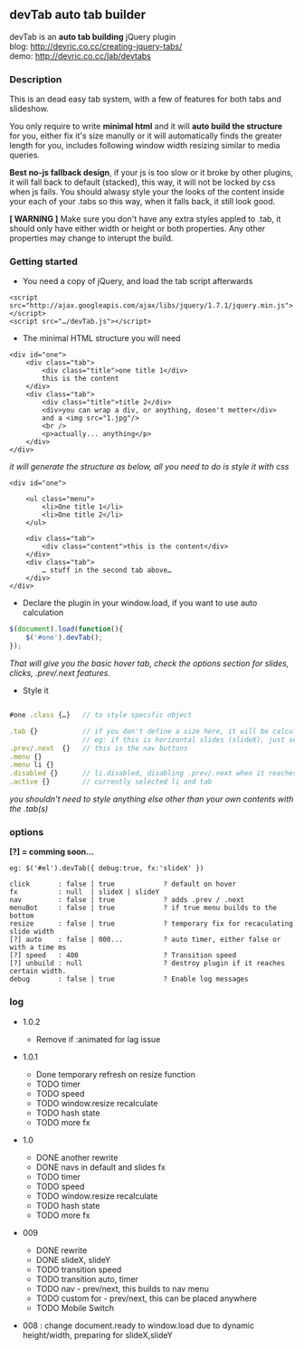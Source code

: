 devTab auto tab builder
----------------------------
devTab is an **auto tab building** jQuery plugin  
blog: http://devric.co.cc/creating-jquery-tabs/  
demo: http://devric.co.cc/lab/devtabs

### Description
This is an dead easy tab system, with a few of features for both tabs and slideshow. 

You only require to write **minimal html** and it will **auto build the structure** for you, either fix it's size manully or it will automatically finds the greater length for you, includes following window width resizing similar to media queries.

**Best no-js fallback design**, if your js is too slow or it broke by other plugins, it will fall back to default (stacked), this way, it will not be locked by css when js fails. You should alwasy style your the looks of the content inside your each of your .tabs so this way, when it falls back, it still look good. 

**[ WARNING ]** Make sure you don't have any extra styles appled to .tab, it should only have either width or height or both properties. Any other properties may change to interupt the build.

### Getting started

* You need a copy of jQuery, and load the tab script afterwards

``` xhtml
<script src="http://ajax.googleapis.com/ajax/libs/jquery/1.7.1/jquery.min.js"></script>
<script src="…/devTab.js"></script>
```   
    
* The minimal HTML structure you will need

``` xhtml
<div id="one">
    <div class="tab">
        <div class="title">one title 1</div>
        this is the content
    </div>
    <div class="tab">
        <div class="title">title 2</div>
        <div>you can wrap a div, or anything, dosen't metter</div>
        and a <img src="1.jpg"/>
        <br />
        <p>actually... anything</p>
    </div>
</div>     
```

*it will generate the structure as below, all you need to do is style it with css*

``` xhtml
<div id="one">
        
    <ul class="menu">
        <li>One title 1</li>
        <li>One title 2</li>
    </ul>

    <div class="tab">
        <div class="content">this is the content</div>
    </div>
    <div class="tab">
        … stuff in the second tab above…
    </div>
</div>
``` 

* Declare the plugin in your window.load, if you want to use auto calculation


``` javascript
$(document).load(function(){
    $('#one').devTab();
});        
```

*That will give you the basic hover tab, check the options section for slides, clicks, .prev/.next features.*
   
* Style it

``` javascript

#one .class {…}   // to style specific object

.tab {}           // if you don't define a size here, it will be calculated automatically.
 				  // eg: if this is horizontal slides (slideX), just set width: *px, so that Y remain auto
.prev/.next  {}	  // this is the nav buttons
.menu {}
.menu li {}      
.disabled {}      // li.disabled, disabling .prev/.next when it reaches limit  
.active {}        // currently selected li and tab
```

*you shouldn't need to style anything else other than your own contents with the .tab(s)*

### options

**[?] = comming soon…**

	eg: $('#el').devTab({ debug:true, fx:'slideX' })
	
    click       : false | true            ? default on hover
    fx          : null  | slideX | slideY
    nav         : false | true			  ? adds .prev / .next
    menuBot     : false | true            ? if true menu builds to the bottom
    resize      : false | true            ? temporary fix for recaculating slide width
    [?] auto    : false | 000...          ? auto timer, either false or with a time ms
    [?] speed   : 400                     ? Transition speed
    [?] unbuild : null                    ? destroy plugin if it reaches certain width. 
    debug       : false | true            ? Enable log messages

### log
- 1.0.2 
	* Remove if :animated for lag issue
- 1.0.1
    * Done temporary refresh on resize function
	* TODO timer
	* TODO speed
	* TODO window.resize recalculate
	* TODO hash state
	* TODO more fx

- 1.0
	* DONE another rewrite
	* DONE navs in default and slides fx
	* TODO timer
	* TODO speed
	* TODO window.resize recalculate
	* TODO hash state
	* TODO more fx

- 009
    * DONE rewrite
    * DONE slideX, slideY
    * TODO transition speed
    * TODO transition auto, timer
    * TODO nav - prev/next, this builds to nav menu
    * TODO custom for - prev/next, this can be placed anywhere
    * TODO Mobile Switch

- 008 : change document.ready to window.load due to dynamic height/width, preparing for slideX,slideY
